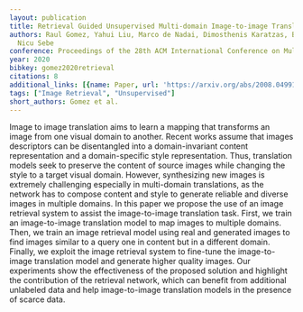 ```yaml
---
layout: publication
title: Retrieval Guided Unsupervised Multi-domain Image-to-image Translation
authors: Raul Gomez, Yahui Liu, Marco de Nadai, Dimosthenis Karatzas, Bruno Lepri,
  Nicu Sebe
conference: Proceedings of the 28th ACM International Conference on Multimedia
year: 2020
bibkey: gomez2020retrieval
citations: 8
additional_links: [{name: Paper, url: 'https://arxiv.org/abs/2008.04991'}]
tags: ["Image Retrieval", "Unsupervised"]
short_authors: Gomez et al.
---
```

Image to image translation aims to learn a mapping that transforms an image
from one visual domain to another. Recent works assume that images descriptors
can be disentangled into a domain-invariant content representation and a
domain-specific style representation. Thus, translation models seek to preserve
the content of source images while changing the style to a target visual
domain. However, synthesizing new images is extremely challenging especially in
multi-domain translations, as the network has to compose content and style to
generate reliable and diverse images in multiple domains. In this paper we
propose the use of an image retrieval system to assist the image-to-image
translation task. First, we train an image-to-image translation model to map
images to multiple domains. Then, we train an image retrieval model using real
and generated images to find images similar to a query one in content but in a
different domain. Finally, we exploit the image retrieval system to fine-tune
the image-to-image translation model and generate higher quality images. Our
experiments show the effectiveness of the proposed solution and highlight the
contribution of the retrieval network, which can benefit from additional
unlabeled data and help image-to-image translation models in the presence of
scarce data.